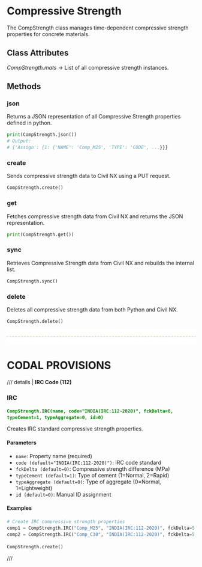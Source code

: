 # Compressive Strength

The CompStrength class manages time-dependent compressive strength properties for concrete materials.

## Class Attributes
*CompStrength.mats* -> List of all compressive strength instances.   

## Methods

### json
Returns a JSON representation of all Compressive Strength properties defined in python.

```py
print(CompStrength.json())
# Output:
# {'Assign': {1: {'NAME': 'Comp_M25', 'TYPE': 'CODE', ...}}}
```

### create
Sends compressive strength data to Civil NX using a PUT request.

```py
CompStrength.create()
```

### get
Fetches compressive strength data from Civil NX and returns the JSON representation.

```py
print(CompStrength.get())
```

### sync
Retrieves Compressive Strength data from Civil NX and rebuilds the internal list.

```py
CompStrength.sync()
```

### delete
Deletes all compressive strength data from both Python and Civil NX.

```py
CompStrength.delete()
```



![TERS](../assets/separator.png)

# CODAL PROVISIONS


/// details | **IRC Code (112)**

### IRC
**<font color="green">`CompStrength.IRC(name, code="INDIA(IRC:112-2020)", fckDelta=0, typeCement=1, typeAggregate=0, id=0)`</font>**

Creates IRC standard compressive strength properties.

#### Parameters
* `name`: Property name (required)
* `code (default="INDIA(IRC:112-2020)")`: IRC code standard
* `fckDelta (default=0)`: Compressive strength difference (MPa)
* `typeCement (default=1)`: Type of cement (1=Normal, 2=Rapid)
* `typeAggregate (default=0)`: Type of aggregate (0=Normal, 1=Lightweight)
* `id (default=0)`: Manual ID assignment

#### Examples
```py
# Create IRC compressive strength properties
comp1 = CompStrength.IRC("Comp_M25", "INDIA(IRC:112-2020)", fckDelta=5, typeCement=1, typeAggregate=0, id=1)
comp2 = CompStrength.IRC("Comp_C30", "INDIA(IRC:112-2020)", fckDelta=5, typeCement=2, typeAggregate=1, id=2)

CompStrength.create()
```

///